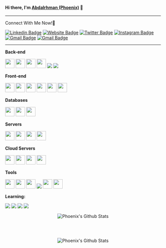 #### Hi there, I'm [Abdalrhman (Phoenix)](https://github.com/Phoenix-H22) 👋
---
Connect With Me Now!🥰

[![Linkedin Badge](https://img.shields.io/badge/-Abdalrhman_Alkady-blue?style=flat&logo=Linkedin&logoColor=white&link=https://www.linkedin.com/in/alkady22/)](https://www.linkedin.com/in/alkady22/)
[![Website Badge](https://img.shields.io/badge/-Personal_Website-47CCCC?style=flat&logo=Google-Chrome&logoColor=white&link=https://alkady.phoenix-fire.tech)](https://alkady.phoenix-fire.tech)
[![Twitter Badge](https://img.shields.io/badge/-@_AlkadyH22-1ca0f1?style=flat&labelColor=1ca0f1&logo=twitter&logoColor=white&link=https://twitter.com/Alkady_H22)](https://twitter.com/Alkady_H22)
[![Instagram Badge](https://img.shields.io/badge/-Abdalrhman_Alkady-purple?style=flat&logo=instagram&logoColor=white&link=https://www.instagram.com/Alkady_H22/)](https://www.instagram.com/Alkady_H22/)
[![Gmail Badge](https://img.shields.io/badge/-Mail_Me_Now!-c14438?style=flat&logo=Gmail&logoColor=white&link=mailto:alkady2019@gmail.com)](mailto:alkady2019@gmail.com)
[![Gmail Badge](https://img.shields.io/badge/-Behance-blue?style=flat&labelColor=1ca0f1&logo=Behance&logoColor=Blue&link=mailto:alkady2019@gmail.com)](mailto:alkady2019@gmail.com)
<!--
**Phoenix-H22/Phoenix-H22** is a ✨ _special_ ✨ repository because its `README.md` (this file) appears on your GitHub profile.

Here are some ideas to get you started:

- 🔭 I’m currently working on ...
- 🌱 I’m currently learning ...
- 👯 I’m looking to collaborate on ...
- 🤔 I’m looking for help with ...
- 💬 Ask me about ...
- 📫 How to reach me: ...
- 😄 Pronouns: ...
- ⚡ Fun fact: ...
-->
---
**Back-end**

<code><img height="30" src="https://raw.githubusercontent.com/dereknguyen269/dereknguyen269/master/images/ruby.png"></code>
<code><img height="30" src="https://raw.githubusercontent.com/dereknguyen269/dereknguyen269/master/images/nodejs.png"></code>
<code><img height="30" src="https://raw.githubusercontent.com/dereknguyen269/dereknguyen269/master/images/php.svg"></code>
<code><img height="30" src="https://raw.githubusercontent.com/dereknguyen269/dereknguyen269/master/images/go.png"></code>
<code><a href="https://www.python.org/" title="Python"><img src="https://github.com/hussainweb/hussainweb/raw/main/icons/python.png" /></a></code>
<code><a href="https://en.wikipedia.org/wiki/JavaScript" title="JavaScript"><img src="https://github.com/hussainweb/hussainweb/raw/main/icons/javascript.png" /></a></code>


**Front-end**

<code><img height="30" src="https://raw.githubusercontent.com/dereknguyen269/dereknguyen269/master/images/html.png"></code>
<code><img height="30" src="https://raw.githubusercontent.com/dereknguyen269/dereknguyen269/master/images/css3.png"></code>
<code><img height="30" src="https://raw.githubusercontent.com/dereknguyen269/dereknguyen269/master/images/js.png"></code>
<code><img height="30" src="https://raw.githubusercontent.com/dereknguyen269/dereknguyen269/master/images/reactjs.png"></code>
<code><img height="30" src="https://www.pngkit.com/png/detail/377-3771972_sass.png"></code>
<code><img height="30" src="https://getbootstrap.com/docs/5.0/assets/brand/bootstrap-social-logo.png"></code>

**Databases**

<code><img height="30" src="https://raw.githubusercontent.com/dereknguyen269/dereknguyen269/master/images/postgresql.png"></code>
<code><img height="30" src="https://raw.githubusercontent.com/dereknguyen269/dereknguyen269/master/images/mysql.svg"></code>
<code><img height="30" src="https://infinapps.com/wp-content/uploads/2018/10/mongodb-logo.png"></code>

**Servers**

<code><img height="30" src="https://cdn.worldvectorlogo.com/logos/windows-server-2.svg"></code>
<code><img height="30" src="https://www.clipartkey.com/mpngs/m/114-1146156_linux-server-logo-png.png"></code>
<code><img height="30" src="https://logodix.com/logo/2182047.jpg"></code>
<code><img height="30" src="https://logodix.com/logo/1765947.png"></code>

**Cloud Servers**

<code><img height="30" src="https://raw.githubusercontent.com/dereknguyen269/dereknguyen269/master/images/aws.png"></code>
<code><img height="30" src="https://raw.githubusercontent.com/dereknguyen269/dereknguyen269/master/images/gcloud.png"></code>
<code><img height="30" src="https://raw.githubusercontent.com/dereknguyen269/dereknguyen269/master/images/DigitalOcean.png"></code>
<code><img height="30" src="https://upload.wikimedia.org/wikipedia/commons/thumb/a/a8/Microsoft_Azure_Logo.svg/1200px-Microsoft_Azure_Logo.svg.png"></code>

**Tools**

<code><img height="30" src="https://raw.githubusercontent.com/dereknguyen269/dereknguyen269/master/images/docker.png"></code>
<code><img height="30" src="https://raw.githubusercontent.com/dereknguyen269/dereknguyen269/master/images/atom.png"></code>
<code><img height="30" src="https://raw.githubusercontent.com/dereknguyen269/dereknguyen269/master/images/vim.png"></code>
<code><a href="https://wordpress.org/" title="WordPress"><img src="https://github.com/hussainweb/hussainweb/raw/main/icons/wordpress.png" /></a></code>
<code><img height="30" src="https://github.com/hussainweb/hussainweb/raw/main/icons/vscode.png"></code>
<code><img height="30" src="https://upload.wikimedia.org/wikipedia/commons/thumb/e/e0/Git-logo.svg/1280px-Git-logo.svg.png"></code>

**Learning:**

<code><a href="https://golang.org/" title="Golang"><img src="https://github.com/hussainweb/hussainweb/raw/main/icons/golang.png" /></a></code>
<code><a href="https://www.rust-lang.org/" title="Rust"><img src="https://github.com/hussainweb/hussainweb/raw/main/icons/rust.png" /></a></code>
<code><a href="https://dart.dev/" title="Dart"><img src="https://github.com/hussainweb/hussainweb/raw/main/icons/dartlang.png" /></a></code>
<code><a href="https://flutter.dev/" title="Flutter"><img src="https://github.com/hussainweb/hussainweb/raw/main/icons/flutter.png" /></a></code>

<div align="center">

<img align="center" src="https://github-readme-stats.vercel.app/api?username=Phoenix-H22&show_icons=true&theme=synthwave" alt="Phoenix's Github Stats">

</br></br>

 <img align="center" src="https://github-readme-stats.vercel.app/api/top-langs/?username=Phoenix-H22&layout=compact&theme=synthwave" alt="Phoenix's Github Stats">
